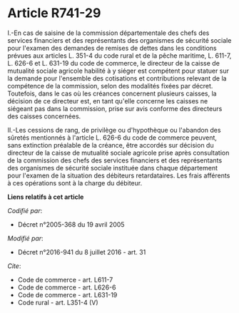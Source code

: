 # Article R741-29

I.-En cas de saisine de la commission départementale des chefs des services financiers et des représentants des organismes de
sécurité sociale pour l'examen des demandes de remises de dettes dans les conditions prévues aux articles L. 351-4 du code
rural et de la pêche maritime, L. 611-7, L. 626-6 et L. 631-19 du code de commerce, le directeur de la caisse de mutualité
sociale agricole habilité à y siéger est compétent pour statuer sur la demande pour l'ensemble des cotisations et
contributions relevant de la compétence de la commission, selon des modalités fixées par décret. Toutefois, dans le cas où
les créances concernent plusieurs caisses, la décision de ce directeur est, en tant qu'elle concerne les caisses ne siégeant
pas dans la commission, prise sur avis conforme des directeurs des caisses concernées. 

II.-Les cessions de rang, de privilège ou d'hypothèque ou l'abandon des sûretés mentionnés à l'article L. 626-6 du code de
commerce peuvent, sans extinction préalable de la créance, être accordés sur décision du directeur de la caisse de mutualité
sociale agricole prise après consultation de la commission des chefs des services financiers et des représentants des
organismes de sécurité sociale instituée dans chaque département pour l'examen de la situation des débiteurs retardataires.
Les frais afférents à ces opérations sont à la charge du débiteur.

**Liens relatifs à cet article**

_Codifié par_:

  - Décret n°2005-368 du 19 avril 2005

_Modifié par_:

  - Décret n°2016-941 du 8 juillet 2016 - art. 31

_Cite_:

  - Code de commerce - art. L611-7
  - Code de commerce - art. L626-6
  - Code de commerce - art. L631-19
  - Code rural - art. L351-4 (V)
